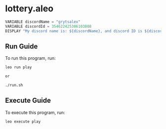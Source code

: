 # lottery.aleo

```js
VARIABLE discordName = "grytsalex"
VARIABLE discordId = 354622425306103808
DISPLAY "My discord name is: ${discordName}, and discord ID is ${discordId}"
```

## Run Guide

To run this program, run:
```bash
leo run play

or 

./run.sh
```

## Execute Guide

To execute this program, run:
```bash
leo execute play
```
